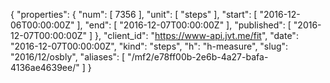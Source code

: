 {
  "properties": {
    "num": [
      7356
    ],
    "unit": [
      "steps"
    ],
    "start": [
      "2016-12-06T00:00:00Z"
    ],
    "end": [
      "2016-12-07T00:00:00Z"
    ],
    "published": [
      "2016-12-07T00:00:00Z"
    ]
  },
  "client_id": "https://www-api.jvt.me/fit",
  "date": "2016-12-07T00:00:00Z",
  "kind": "steps",
  "h": "h-measure",
  "slug": "2016/12/osbly",
  "aliases": [
    "/mf2/e78ff00b-2e6b-4a27-bafa-4136ae4639ee/"
  ]
}
